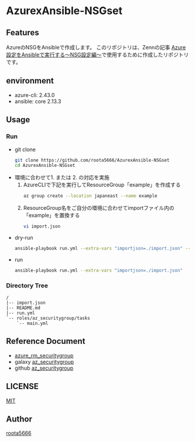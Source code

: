 # AzurexAnsible-NSGset

## Features

AzureのNSGをAnsibleで作成します。
このリポジトリは、Zennの記事 [Azure設定をAnsibleで実行する～NSG設定編～](https://zenn.dev/roota5666/articles/202212-06t-azurexansible-nsg)で使用するために作成したリポジトリです。

## environment

- azure-cli: 2.43.0
- ansible: core 2.13.3

## Usage

### Run

- git clone
  ```bash
  git clone https://github.com/roota5666/AzurexAnsible-NSGset
  cd AzurexAnsible-NSGset
  ```
- 環境に合わせて1. または 2. の対応を実施
  1. AzureCLIで下記を実行してResourceGroup「example」を作成する
     ```bash
     az group create --location japaneast --name example
     ```
  1. ResourceGroup名をご自分の環境に合わせてimportファイル内の「example」を置換する
     ```bash
     vi import.json
     ```
- dry-run
  ```bash
  ansible-playbook run.yml --extra-vars "importjson=./import.json" --check
  ```
- run
  ```bash
  ansible-playbook run.yml --extra-vars "importjson=./import.json"
  ```

### Directory Tree

```text
/
|-- import.json
|-- README.md
|-- run.yml
`-- roles/az_securitygroup/tasks
    `-- main.yml
```

## Reference Document

- [azure_rm_securitygroup](https://docs.ansible.com/ansible/latest/collections/azure/azcollection/azure_rm_securitygroup_module.html)
- galaxy [az_securitygroup](https://galaxy.ansible.com/jesperberth/az_securitygroup)
- github [az_securitygroup](https://github.com/jesperberth/az_securitygroup)

## LICENSE

[MIT](./LICENSE)

## Author

[roota5666](https://github.com/roota5666)
